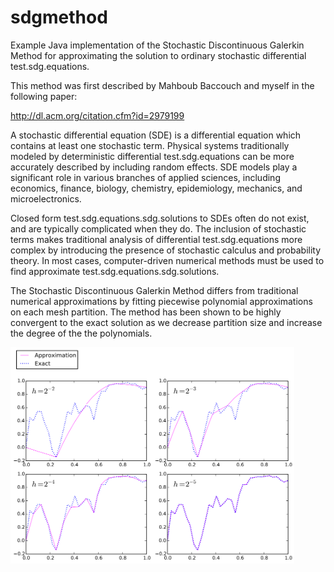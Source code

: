 # sdgmethod
Example Java implementation of the Stochastic Discontinuous Galerkin Method for approximating the solution to ordinary stochastic differential test.sdg.equations.

This method was first described by Mahboub Baccouch and myself in the following paper:

http://dl.acm.org/citation.cfm?id=2979199

A stochastic differential equation (SDE) is a differential equation which contains at least one stochastic term. Physical systems traditionally modeled by deterministic differential test.sdg.equations can be more accurately described by including random effects. SDE models play a significant role in various branches of applied sciences, including economics, finance, biology, chemistry, epidemiology, mechanics, and microelectronics.

Closed form test.sdg.equations.sdg.solutions to SDEs often do not exist, and are typically complicated when they do. The inclusion of stochastic terms makes traditional analysis of differential test.sdg.equations more complex by introducing the presence of stochastic calculus and probability theory.  In most cases, computer-driven numerical methods must be used to find approximate test.sdg.equations.sdg.solutions.

The Stochastic Discontinuous Galerkin Method differs from traditional numerical approximations by fitting piecewise polynomial approximations on each mesh partition. The method has been shown to be highly convergent to the exact solution as we decrease partition size and increase the degree of the the polynomials.

<img src="approx_vs_exact.png" width=90%>
